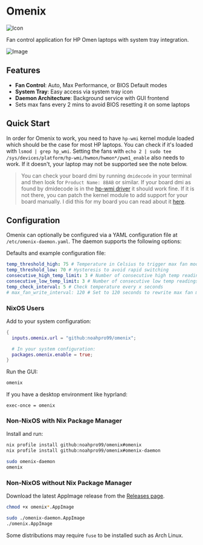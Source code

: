 # Omenix

![Icon](assets/icon.png)

Fan control application for HP Omen laptops with system tray integration.

![Image](https://github.com/user-attachments/assets/13c1e324-f3e6-4423-8b02-354f7462cf72)


## Features

- **Fan Control**: Auto, Max Performance, or BIOS Default modes
- **System Tray**: Easy access via system tray icon
- **Daemon Architecture**: Background service with GUI frontend
- Sets max fans every 2 mins to avoid BIOS resetting it on some laptops

## Quick Start

In order for Omenix to work, you need to have `hp-wmi` kernel module loaded which should be the case for most HP laptops. You can check if it's loaded with `lsmod | grep hp_wmi`. Setting the fans with `echo 2 | sudo tee /sys/devices/platform/hp-wmi/hwmon/hwmon*/pwm1_enable` also needs to work. If it doesn't, your laptop may not be supported see the note below.

> You can check your board dmi by running `dmidecode` in your terminal and then look for `Product Name: 8BAB` or similar.
> If your board dmi as found by dmidecode is in the [hp-wmi driver](https://github.com/torvalds/linux/blob/37816488247ddddbc3de113c78c83572274b1e2e/drivers/platform/x86/hp/hp-wmi.c#L65C3-L65C49) it should work fine.
> If it is not there, you can patch the kernel module to add support for your board manually. I did this for my board you can read about it [here](https://noahpro99.github.io/content/how-i-ended-up-sending-in-my-first-linux-kernel-patch).

## Configuration

Omenix can optionally be configured via a YAML configuration file at `/etc/omenix-daemon.yaml`. The daemon supports the following options:

Defaults and example configuration file:

```yaml
temp_threshold_high: 75 # Temperature in Celsius to trigger max fan mode
temp_threshold_low: 70 # Hysteresis to avoid rapid switching
consecutive_high_temp_limit: 3 # Number of consecutive high temp readings to trigger max fan mode
consecutive_low_temp_limit: 3 # Number of consecutive low temp readings to switch back to BIOS control
temp_check_interval: 5 # Check temperature every x seconds
# max_fan_write_interval: 120 # Set to 120 seconds to rewrite max fan mode every 2 minutes to avoid BIOS resetting it if needed (this is off by default)
```

### NixOS Users

Add to your system configuration:

```nix
{
  inputs.omenix.url = "github:noahpro99/omenix";

  # In your system configuration:
  packages.omenix.enable = true;
}
```

Run the GUI:

```bash
omenix
```

If you have a desktop environment like hyprland:

```
exec-once = omenix
```

### Non-NixOS with Nix Package Manager

Install and run:

```bash
nix profile install github:noahpro99/omenix#omenix
nix profile install github:noahpro99/omenix#omenix-daemon

sudo omenix-daemon
omenix
```

### Non-NixOS without Nix Package Manager

Download the latest AppImage release from the [Releases page](https://github.com/noahpro99/omenix/releases).

```bash
chmod +x omenix*.AppImage

sudo ./omenix-daemon.AppImage
./omenix.AppImage
```

Some distributions may require `fuse` to be installed such as Arch Linux.
